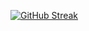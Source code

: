 
[![GitHub Streak](https://streak-stats.demolab.com?user=leaohyeah&theme=whatsapp-dark2&card_width=990)](https://git.io/streak-stats)
